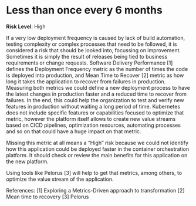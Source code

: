 # Less than once every 6 months

**Risk Level**: High

If a very low deployment frequency is caused by lack of build automation, testing complexity or complex processes that need to be followed, it is considered a risk that should be looked into, focussing on improvement. Sometimes it is simply the result of releases being tied to business requirements or change requests. 
Software Delivery Performance [1] defines the Deployment Frequency metric as the number of times the code is deployed into production, and Mean Time to Recover [2] metric as how long it takes the application to recover from failures in production. Measuring both metrics we could define a new deployment process to have the latest changes in production faster and a reduced time to recover from failures. In the end, this could help the organization to test and verify new features in production without waiting a long period of time.
Kubernetes does not include specific features or capabilities focused to optimize that metric, however the platform itself allows to create new value streams based on CICD pipelines, optimization resources, automating processes and so on that could have a huge impact on that metric.

Missing this metric at all means a “High” risk because we could not identify how this application could be deployed faster in the container orchestration platform. It should check or review the main benefits for this application on the new platform.

Using tools like Pelorus [3] will help to get that metrics, among others, to optimize the value stream of the application.

References:
[1] Exploring a Metrics-Driven approach to transformation
[2] Mean time to recovery
[3] Pelorus
